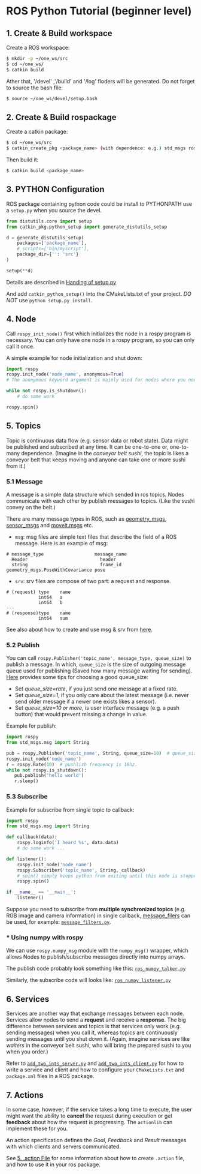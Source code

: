 ROS Python Tutorial (beginner level)
======
## 1. Create & Build workspace

Create a ROS workspace:
```bash
$ mkdir -p ~/one_ws/src
$ cd ~/one_ws/
$ catkin build
```
Ather that, '/devel' ,'/build' and '/log' floders will be generated.
Do not forget to source the bash file:
```bash
$ source ~/one_ws/devel/setup.bash
```

## 2. Create & Build rospackage

Create a catkin package:
```bash
$ cd ~/one_ws/src
$ catkin_create_pkg <package_name> (with dependence: e.g.) std_msgs rospy roscpp
``` 
Then build it:
```bash
$ catkin build <package_name>
```

## 3. PYTHON Configuration
ROS package containing python code could be install to PYTHONPATH use a `setup.py` when you source the devel.
```python
from distutils.core import setup
from catkin_pkg.python_setup import generate_distutils_setup

d = generate_distutils_setup(
    packages=['package_name'],
    # scripts=['bin/myscript'],
    package_dir={'': 'src'}
)

setup(**d)
``` 
Details are described in [Handing of setup.py](http://docs.ros.org/en/hydro/api/catkin/html/user_guide/setup_dot_py.html)

And add `catkin_python_setup()` into the CMakeLists.txt of your project. *DO NOT*  use `python setup.py install`.

## 4. Node
Call `rospy_init_node()` first which initializes the node in a rospy program is necessary. You can only have one node in a rospy program, so you can only call it once.

A simple example for node initialization and shut down:
```python
import rospy
rospy.init_node('node_name', anonymous=True)
# The anonymous keyword argument is mainly used for nodes where you normally expect many of them to be running and don't care about their names (e.g. tools, GUIs). 

while not rospy.is_shutdown():
    # do some work

rospy.spin()
```
## 5. Topics
Topic is continuous data flow (e.g. sensor data or robot state). Data might be published and subscribed at any time. It can be one-to-one or, one-to-many dependence. (Imagine in the _conveyor belt sushi_, the topic is likes a conveyor belt that keeps moving and anyone can take one or more sushi from it.)

### 5.1 Message 
A message is a simple data structure which sended in ros topics. Nodes communicate with each other by publish messages to topics. (Like the sushi convey on the belt.)

There are many message types in ROS, such as [geometry_msgs](http://wiki.ros.org/geometry_msgs?distro=melodic), [sensor_msgs](http://wiki.ros.org/sensor_msgs?distro=melodic) and [moveit.msgs](http://wiki.ros.org/moveit_msgs) etc.

* `msg`: msg files are simple text files that describe the field of a ROS message.
Here is an example of msg:
```
# message_type                   message_name
  Header                           header
  string                           frame_id
geometry_msgs.PoseWithCovariance pose
```
* `srv`: srv files are compose of two part: a request and response.
```
# (request) type    name
            int64   a
            int64   b
---
# (response)type    name
            int64   sum
```
See also about how to create and use msg & srv from [here](http://wiki.ros.org/ROS/Tutorials/CreatingMsgAndSrv). 

### 5.2 Publish
You can call `rospy.Publisher('topic_name', message_type, queue_size)` to publish a message. In which, `queue_size` is the size of outgoing message queue used for publishing (Saved how many message waiting for sending). [Here](http://wiki.ros.org/rospy/Overview/Publishers%20and%20Subscribers) provides some tips for choosing a good queue_size:

* Set _queue_size=rate_, if you just send one message at a fixed rate.
* Set _queue_size=1_, if you only care about the latest message (i.e. never send older message if a newer one exists likes a sensor).
* Set _queue_size=10 or more_, is user interface message (e.g. a push button) that would prevent missing a change in value.

Example for publish:
```python
import rospy
from std_msgs.msg import String

pub = rospy.Publisher('topic_name', String, queue_size=10)  # queue_size = publish_rate
rospy.init_node('node_name')
r = rospy.Rate(10)  # pushlish frequency is 10hz. 
while not rospy.is_shutdown():
   pub.publish('hello world')
   r.sleep()
``` 
### 5.3 Subscribe
Example for subscribe from single topic to callback:
```python
import rospy
from std_msgs.msg import String

def callback(data):
    rospy.loginfo('I heard %s', data.data)
    # do some work ...

def listener():
    rospy.init_node('node_name')
    rospy.Subscriber('topic_name', String, callback)
    # spin() simply keeps python from exiting until this node is stopped
    rospy.spin()

if __name__ == '__main__':
    listener()
```

Suppose you need to subscribe from **multiple synchronized topics** (e.g. RGB image and camera information) in single callback, [message_filers](http://wiki.ros.org/message_filters) can be used, for example: [`message_filters.py`](https://github.com/ou-ais/ros-python-example/blob/main/message_filters.py).

### * Using numpy with rospy
We can use `rospy.numpy_msg` module with the `numpy_msg()` wrapper, which allows Nodes to publish/subscribe messages directly into numpy arrays.

The publish code probably look something like this: [`ros_numpy_talker.py`](https://github.com/ou-ais/ros-python-example/blob/main/ros_numpy_talker.py)

Similarly, the subscribe code will looks like: [`ros_numpy_listener.py`](https://github.com/ou-ais/ros-python-example/blob/main/ros_numpy_listener.py)

## 6. Services
Services are another way that exchange messages between each node. Services allow nodes to send a **request** and receive a **response**. The big difference between services and topics is that services only work (e.g. sending messages) when you call it, whereas topics are continuously sending messages until you shut down it. (Again, imagine services are like _waiters_ in the conveyor belt sushi, who will bring the prepared sushi to you when you order.)

Refer to [`add_two_ints_server.py`](https://github.com/ou-ais/ros-python-example/blob/main/script/add_two_ints_server.py) and [`add_two_ints_client.py`](https://github.com/ou-ais/ros-python-example/blob/main/script/add_two_ints_client.py) for how to write a service and client and how to configure your `CMakeLists.txt` and `package.xml` files in a ROS package.

## 7. Actions
In some case, however, if the service takes a long time to execute, the user might want the ability to **cancel** the request during execution or get **feedback** about how the request is progressing. The `actionlib` can implement these for you.

An action specification defines the _Goal_, _Feedback_ and _Result_ messages with which clients and servers communicated.

See [5. .action File](http://wiki.ros.org/actionlib) for some information about how to create `.action` file, and how to use it in your ros package.


